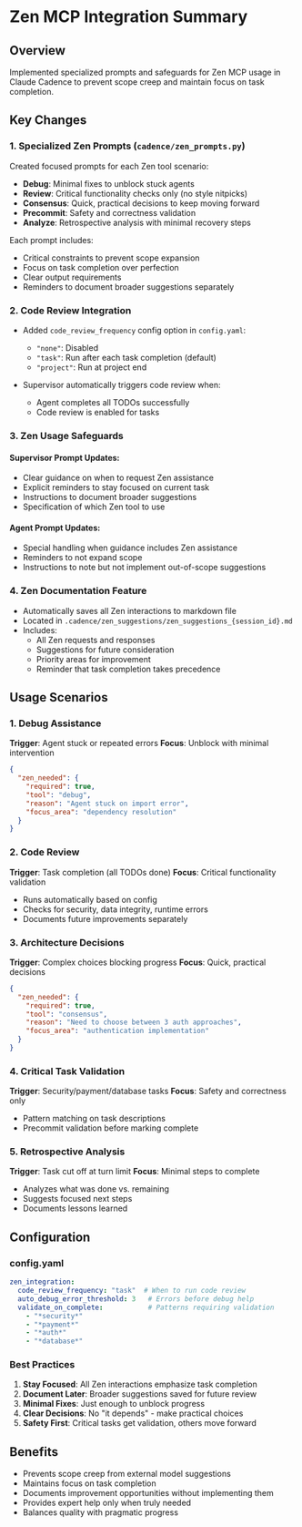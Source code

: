 # Zen MCP Integration Summary

## Overview
Implemented specialized prompts and safeguards for Zen MCP usage in Claude Cadence to prevent scope creep and maintain focus on task completion.

## Key Changes

### 1. Specialized Zen Prompts (`cadence/zen_prompts.py`)
Created focused prompts for each Zen tool scenario:

- **Debug**: Minimal fixes to unblock stuck agents
- **Review**: Critical functionality checks only (no style nitpicks)
- **Consensus**: Quick, practical decisions to keep moving forward
- **Precommit**: Safety and correctness validation
- **Analyze**: Retrospective analysis with minimal recovery steps

Each prompt includes:
- Critical constraints to prevent scope expansion
- Focus on task completion over perfection
- Clear output requirements
- Reminders to document broader suggestions separately

### 2. Code Review Integration
- Added `code_review_frequency` config option in `config.yaml`:
  - `"none"`: Disabled
  - `"task"`: Run after each task completion (default)
  - `"project"`: Run at project end
  
- Supervisor automatically triggers code review when:
  - Agent completes all TODOs successfully
  - Code review is enabled for tasks

### 3. Zen Usage Safeguards

#### Supervisor Prompt Updates:
- Clear guidance on when to request Zen assistance
- Explicit reminders to stay focused on current task
- Instructions to document broader suggestions
- Specification of which Zen tool to use

#### Agent Prompt Updates:
- Special handling when guidance includes Zen assistance
- Reminders to not expand scope
- Instructions to note but not implement out-of-scope suggestions

### 4. Zen Documentation Feature
- Automatically saves all Zen interactions to markdown file
- Located in `.cadence/zen_suggestions/zen_suggestions_{session_id}.md`
- Includes:
  - All Zen requests and responses
  - Suggestions for future consideration
  - Priority areas for improvement
  - Reminder that task completion takes precedence

## Usage Scenarios

### 1. Debug Assistance
**Trigger**: Agent stuck or repeated errors
**Focus**: Unblock with minimal intervention
```json
{
  "zen_needed": {
    "required": true,
    "tool": "debug",
    "reason": "Agent stuck on import error",
    "focus_area": "dependency resolution"
  }
}
```

### 2. Code Review
**Trigger**: Task completion (all TODOs done)
**Focus**: Critical functionality validation
- Runs automatically based on config
- Checks for security, data integrity, runtime errors
- Documents future improvements separately

### 3. Architecture Decisions
**Trigger**: Complex choices blocking progress
**Focus**: Quick, practical decisions
```json
{
  "zen_needed": {
    "required": true,
    "tool": "consensus",
    "reason": "Need to choose between 3 auth approaches",
    "focus_area": "authentication implementation"
  }
}
```

### 4. Critical Task Validation
**Trigger**: Security/payment/database tasks
**Focus**: Safety and correctness only
- Pattern matching on task descriptions
- Precommit validation before marking complete

### 5. Retrospective Analysis
**Trigger**: Task cut off at turn limit
**Focus**: Minimal steps to complete
- Analyzes what was done vs. remaining
- Suggests focused next steps
- Documents lessons learned

## Configuration

### config.yaml
```yaml
zen_integration:
  code_review_frequency: "task"  # When to run code review
  auto_debug_error_threshold: 3   # Errors before debug help
  validate_on_complete:           # Patterns requiring validation
    - "*security*"
    - "*payment*"
    - "*auth*"
    - "*database*"
```

### Best Practices
1. **Stay Focused**: All Zen interactions emphasize task completion
2. **Document Later**: Broader suggestions saved for future review
3. **Minimal Fixes**: Just enough to unblock progress
4. **Clear Decisions**: No "it depends" - make practical choices
5. **Safety First**: Critical tasks get validation, others move forward

## Benefits
- Prevents scope creep from external model suggestions
- Maintains focus on task completion
- Documents improvement opportunities without implementing them
- Provides expert help only when truly needed
- Balances quality with pragmatic progress